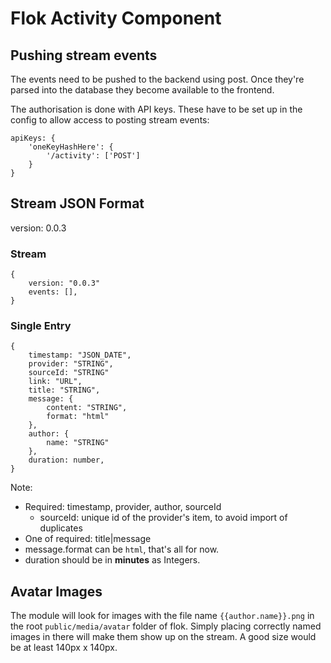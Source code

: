 # Flok Activity Component

## Pushing stream events

The events need to be pushed to the backend using post. Once they're parsed into the database they become available to the frontend.

The authorisation is done with API keys. These have to be set up in the config to allow access to posting stream events:

    apiKeys: {
		'oneKeyHashHere': {
			'/activity': ['POST']
		}
	}

## Stream JSON Format

version: 0.0.3

### Stream

	{
		version: "0.0.3"
		events: [],
	}

### Single Entry

    {
		timestamp: "JSON_DATE",
		provider: "STRING",
		sourceId: "STRING"
		link: "URL",
		title: "STRING",
		message: {
			content: "STRING",
			format: "html"
		},
		author: {
			name: "STRING"
		},
		duration: number,
	}

Note:

* Required: timestamp, provider, author, sourceId
  * sourceId: unique id of the provider's item, to avoid import of duplicates
* One of required: title|message
* message.format can be `html`, that's all for now.
* duration should be in __minutes__ as Integers.

## Avatar Images

The module will look for images with the file name `{{author.name}}.png` in the root `public/media/avatar` folder of flok. Simply placing correctly named images in there will make them show up on the stream. A good size would be at least 140px x 140px.
